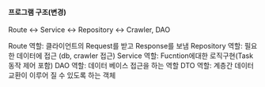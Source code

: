 #### 프로그램 구조(변경)

Route <-> Service <-> Repository <-> Crawler, DAO

Route 역할: 클라이언트의 Request를 받고 Response를 보냄
Repository 역할: 필요한 데이터에 접근 (db, crawler 접근)
Service 역할: Fucntion에대한 로직구현(Task동작 제어 포함)
DAO 역할: 데이터 베이스 접근을 하는 역할
DTO 역할: 계층간 데이터 교환이 이루어 질 수 있도록 하는 객체